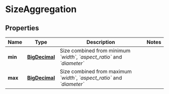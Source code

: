 
# SizeAggregation

## Properties
Name | Type | Description | Notes
------------ | ------------- | ------------- | -------------
**min** | [**BigDecimal**](BigDecimal.md) | Size combined from minimum *&#x60;width&#x60;*, *&#x60;aspect_ratio&#x60;* and *&#x60;diameter&#x60;* | 
**max** | [**BigDecimal**](BigDecimal.md) | Size combined from maximum *&#x60;width&#x60;*, *&#x60;aspect_ratio&#x60;* and *&#x60;diameter&#x60;* | 



